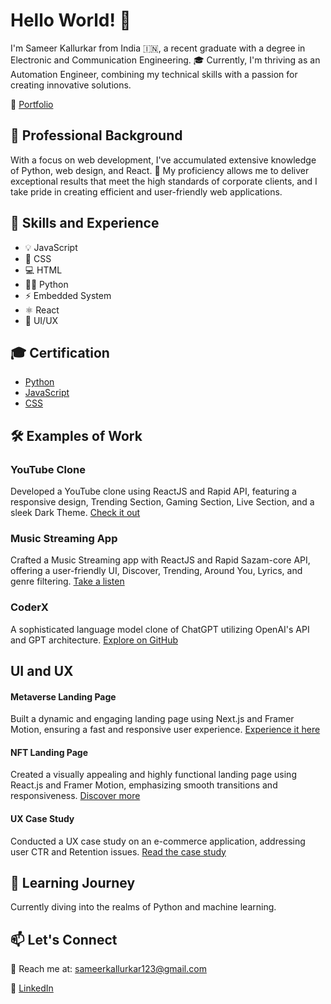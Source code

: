 # Hello World! 👋

I'm Sameer Kallurkar from India 🇮🇳, a recent graduate with a degree in Electronic and Communication Engineering. 🎓 Currently, I'm thriving as an Automation Engineer, combining my technical skills with a passion for creating innovative solutions.

🔗 [Portfolio](https://sameer-kallurkar.framer.website)

## 💼 Professional Background

With a focus on web development, I've accumulated extensive knowledge of Python, web design, and React. 🚀 My proficiency allows me to deliver exceptional results that meet the high standards of corporate clients, and I take pride in creating efficient and user-friendly web applications.

## 🚀 Skills and Experience

- 💡 JavaScript
- 🎨 CSS
- 💻 HTML
- 👨‍💻 Python
- ⚡ Embedded System
- ⚛ React
- 📱 UI/UX

## 🎓 Certification

- [Python](https://www.hackerrank.com/certificates/00a712d31cf2)
- [JavaScript](https://www.hackerrank.com/certificates/bfa9c85c51e2)
- [CSS](https://www.hackerrank.com/certificates/34ab6eeddc63)

## 🛠️ Examples of Work

### YouTube Clone
Developed a YouTube clone using ReactJS and Rapid API, featuring a responsive design, Trending Section, Gaming Section, Live Section, and a sleek Dark Theme.
[Check it out](https://sameer-mytube-app.netlify.app/)

### Music Streaming App
Crafted a Music Streaming app with ReactJS and Rapid Sazam-core API, offering a user-friendly UI, Discover, Trending, Around You, Lyrics, and genre filtering.
[Take a listen](https://sameer-lyriks-app.netlify.app/)

### CoderX
A sophisticated language model clone of ChatGPT utilizing OpenAI's API and GPT architecture.
[Explore on GitHub](https://github.com/Sameer-kallurkar/CoderX)

## UI and UX

#### Metaverse Landing Page
Built a dynamic and engaging landing page using Next.js and Framer Motion, ensuring a fast and responsive user experience.
[Experience it here](https://mymeta-landing-page.netlify.app/)

#### NFT Landing Page
Created a visually appealing and highly functional landing page using React.js and Framer Motion, emphasizing smooth transitions and responsiveness.
[Discover more](https://nft-landingpage-ui.framer.website/)

#### UX Case Study
Conducted a UX case study on an e-commerce application, addressing user CTR and Retention issues.
[Read the case study](https://sameeruxcasestudy1.framer.website/)

## 🌱 Learning Journey

Currently diving into the realms of Python and machine learning.


## 📫 Let's Connect

📧 Reach me at: sameerkallurkar123@gmail.com

🔗 [LinkedIn](https://www.linkedin.com/in/sameer-kallurkar)
